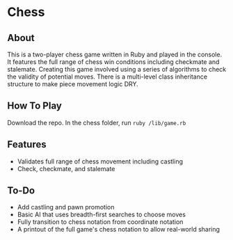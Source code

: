 # Chess

## About
This is a two-player chess game written in Ruby and played in the console. It
features the full range of chess win conditions including checkmate and stalemate.
Creating this game involved using a series of algorithms to check the validity
of potential moves. There is a multi-level class inheritance structure to make piece
movement logic DRY.

## How To Play
Download the repo. In the chess folder, run `ruby /lib/game.rb`

## Features
- Validates full range of chess movement including castling
- Check, checkmate, and stalemate

## To-Do
- Add castling and pawn promotion
- Basic AI that uses breadth-first searches to choose moves
- Fully transition to chess notation from coordinate notation
- A printout of the full game's chess notation to allow real-world sharing
